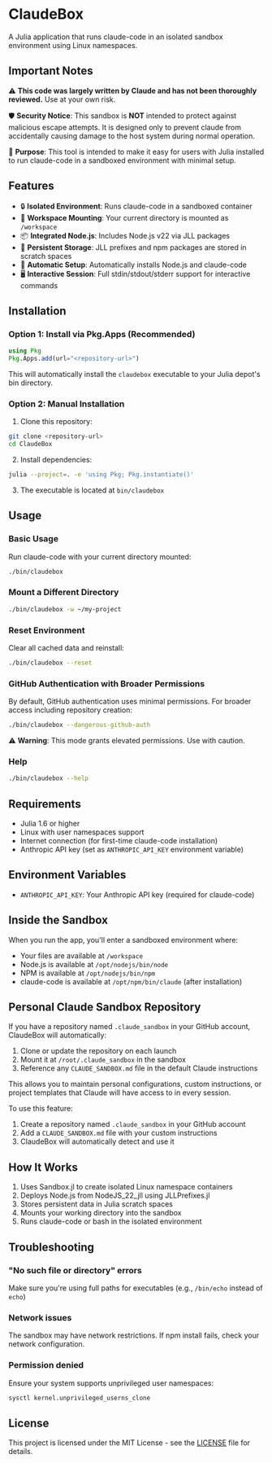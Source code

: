 # ClaudeBox

A Julia application that runs claude-code in an isolated sandbox environment using Linux namespaces.

## Important Notes

⚠️ **This code was largely written by Claude and has not been thoroughly reviewed.** Use at your own risk.

🛡️ **Security Notice**: This sandbox is **NOT** intended to protect against malicious escape attempts. It is designed only to prevent claude from accidentally causing damage to the host system during normal operation.

🎯 **Purpose**: This tool is intended to make it easy for users with Julia installed to run claude-code in a sandboxed environment with minimal setup.

## Features

- 🔒 **Isolated Environment**: Runs claude-code in a sandboxed container
- 📁 **Workspace Mounting**: Your current directory is mounted as `/workspace`
- 📦 **Integrated Node.js**: Includes Node.js v22 via JLL packages
- 💾 **Persistent Storage**: JLL prefixes and npm packages are stored in scratch spaces
- 🚀 **Automatic Setup**: Automatically installs Node.js and claude-code
- 🖥️ **Interactive Session**: Full stdin/stdout/stderr support for interactive commands

## Installation

### Option 1: Install via Pkg.Apps (Recommended)

```julia
using Pkg
Pkg.Apps.add(url="<repository-url>")
```

This will automatically install the `claudebox` executable to your Julia depot's bin directory.

### Option 2: Manual Installation

1. Clone this repository:
```bash
git clone <repository-url>
cd ClaudeBox
```

2. Install dependencies:
```bash
julia --project=. -e 'using Pkg; Pkg.instantiate()'
```

3. The executable is located at `bin/claudebox`

## Usage

### Basic Usage

Run claude-code with your current directory mounted:
```bash
./bin/claudebox
```

### Mount a Different Directory

```bash
./bin/claudebox -w ~/my-project
```

### Reset Environment

Clear all cached data and reinstall:
```bash
./bin/claudebox --reset
```

### GitHub Authentication with Broader Permissions

By default, GitHub authentication uses minimal permissions. For broader access including repository creation:
```bash
./bin/claudebox --dangerous-github-auth
```

⚠️ **Warning**: This mode grants elevated permissions. Use with caution.

### Help

```bash
./bin/claudebox --help
```

## Requirements

- Julia 1.6 or higher
- Linux with user namespaces support
- Internet connection (for first-time claude-code installation)
- Anthropic API key (set as `ANTHROPIC_API_KEY` environment variable)

## Environment Variables

- `ANTHROPIC_API_KEY`: Your Anthropic API key (required for claude-code)

## Inside the Sandbox

When you run the app, you'll enter a sandboxed environment where:

- Your files are available at `/workspace`
- Node.js is available at `/opt/nodejs/bin/node`
- NPM is available at `/opt/nodejs/bin/npm`
- claude-code is available at `/opt/npm/bin/claude` (after installation)

## Personal Claude Sandbox Repository

If you have a repository named `.claude_sandbox` in your GitHub account, ClaudeBox will automatically:

1. Clone or update the repository on each launch
2. Mount it at `/root/.claude_sandbox` in the sandbox
3. Reference any `CLAUDE_SANDBOX.md` file in the default Claude instructions

This allows you to maintain personal configurations, custom instructions, or project templates that Claude will have access to in every session.

To use this feature:
1. Create a repository named `.claude_sandbox` in your GitHub account
2. Add a `CLAUDE_SANDBOX.md` file with your custom instructions
3. ClaudeBox will automatically detect and use it

## How It Works

1. Uses Sandbox.jl to create isolated Linux namespace containers
2. Deploys Node.js from NodeJS_22_jll using JLLPrefixes.jl
3. Stores persistent data in Julia scratch spaces
4. Mounts your working directory into the sandbox
5. Runs claude-code or bash in the isolated environment

## Troubleshooting

### "No such file or directory" errors
Make sure you're using full paths for executables (e.g., `/bin/echo` instead of `echo`)

### Network issues
The sandbox may have network restrictions. If npm install fails, check your network configuration.

### Permission denied
Ensure your system supports unprivileged user namespaces:
```bash
sysctl kernel.unprivileged_userns_clone
```

## License

This project is licensed under the MIT License - see the [LICENSE](LICENSE) file for details.